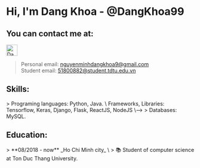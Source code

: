 # Hi, I'm Dang Khoa - @DangKhoa99

<h2>You can contact me at: </h2>
<p>
  <a href="https://www.facebook.com/nmdk99">
    <img src="https://www.vectorlogo.zone/logos/facebook/facebook-official.svg" alt="Dang Khoa's Facebook Profile" height="30" width="30">
  </a>
</p>

> Personal email: [nguyenminhdangkhoa9@gmail.com](mailto:nguyenminhdangkhoa9@gmail.com)\
> Student email: [51800882@student.tdtu.edu.vn](mailto:51800882@student.tdtu.edu.vn)

<h2>Skills: </h2>
> Programing languages: Python, Java. \
<!--> Frameworks, Libraries: Tensorflow, Keras, Django, Flask, ReactJS, NodeJS \-->
> Databases: MySQL.

<h2>Education: </h2>
> **08/2018 - now** _Ho Chi Minh city_ \
> 📚 Student of computer science at Ton Duc Thang University.


<!--
**DangKhoa99/DangKhoa99** is a ✨ _special_ ✨ repository because its `README.md` (this file) appears on your GitHub profile.

Here are some ideas to get you started:

- 🔭 I’m currently working on ...
- 🌱 I’m currently learning ...
- 👯 I’m looking to collaborate on ...
- 🤔 I’m looking for help with ...
- 💬 Ask me about ...
- 📫 How to reach me: ...
- 😄 Pronouns: ...
- ⚡ Fun fact: ...
-->

